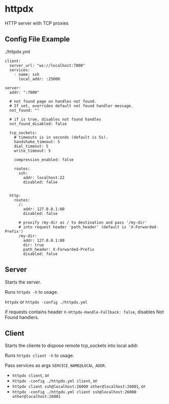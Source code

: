 # httpdx
HTTP server with TCP proxies

## Config File Example

./httpdx.yml

```
client:
  server_url: "ws://localhost:7000"
  services:
    - name: ssh
      local_addr: :25000
      
server:
  addr: ":7000"
  
  # not found page on handles not found.
  # If set, overrides default not found handler message.
  not_found: ""
  
  # if is true, disables not found handles
  not_found_disabled: false
  
  tcp_sockets:
    # timeouts is in seconds (default is 5s).
    handshake_timeout: 5
    dial_timeout: 5
    write_timeout: 5
    
    compression_enabled: false
    
    routes:
      ssh: 
        addr: localhost:22
        disabled: false
    
  
  http:
    routes:
      /:
        addr: 127.0.0.1:80
        disabled: false
        
      # proxify /my-dir as / to destination and pass '/my-dir' 
      # into request header 'path_header' (default is 'X-Forwarded-Prefix')
      /my-dir:
        addr: 127.0.0.1:80
        dir: true
        path_header: X-Forwarded-Prefix
        disabled: false
```

## Server

Starts the server.

Runs `httpdx -h` to usage.

`httpdx` or `httpdx -config ./httpdx.yml`

if requests contains header `X-Httpdx-Handle-Fallback: false`, disables Not Found handlers.

## Client

Starts the cliente to dispose remote tcp_sockets into local addr.

Runs `httpdx client -h` to usage.

Pass services as args `SERVICE_NAME@LOCAL_ADDR`.

- `httpdx client`, or 
- `httpdx -config ./httpdx.yml client`, or
- `httpdx client ssh@localhost:26000 other@localhost:26001`, or
- `httpdx -config ./httpdx.yml client ssh@localhost:26000 other@localhost:26001` 
